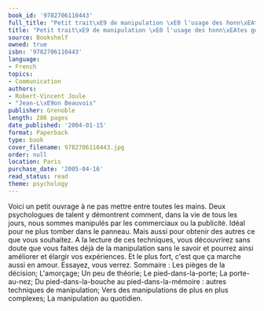 ```yaml
---
book_id: '9782706110443'
full_title: "Petit trait\xE9 de manipulation \xE0 l'usage des honn\xEAtes gens"
title: "Petit trait\xE9 de manipulation \xE0 l'usage des honn\xEAtes gens"
source: Bookshelf
owned: true
isbn: '9782706110443'
language:
- French
topics:
- Communication
authors:
- Robert-Vincent Joule
- "Jean-L\xE9on Beauvois"
publisher: Grenoble
length: 286 pages
date_published: '2004-01-15'
format: Paperback
type: book
cover_filename: 9782706110443.jpg
order: null
location: Paris
purchase_date: '2005-04-16'
read_status: read
theme: psychology
---
```

Voici un petit ouvrage à ne pas mettre entre toutes les mains. Deux psychologues de talent y démontrent comment, dans la vie de tous les jours, nous sommes manipulés par les commerciaux ou la publicité. Idéal pour ne plus tomber dans le panneau. Mais aussi pour obtenir des autres ce que vous souhaitez. A la lecture de ces techniques, vous découvrirez sans doute que vous faites déjà de la manipulation sans le savoir et pourrez ainsi améliorer et élargir vos expériences. Et le plus fort, c'est que ça marche aussi en amour. Essayez, vous verrez. Sommaire : Les pièges de la décision; L'amorçage; Un peu de théorie; Le pied-dans-la-porte; La porte-au-nez; Du pied-dans-la-bouche au pied-dans-la-mémoire : autres techniques de manipulation; Vers des manipulations de plus en plus complexes; La manipulation au quotidien.
